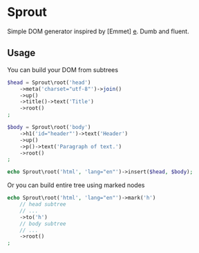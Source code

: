# Sprout

Simple DOM generator inspired by [Emmet] [e].  Dumb and fluent.

## Usage

You can build your DOM from subtrees

```php
$head = Sprout\root('head')
    ->meta('charset="utf-8"')->join()
    ->up()
    ->title()->text('Title')
    ->root()
;

$body = Sprout\root('body')
    ->h1('id="header"')->text('Header')
    ->up()
    ->p()->text('Paragraph of text.')
    ->root()
;

echo Sprout\root('html', 'lang="en"')->insert($head, $body);
```

Or you can build entire tree using marked nodes

```php
echo Sprout\root('html', 'lang="en"')->mark('h')
    // head subtree
    // ...
    ->to('h')
    // body subtree
    // ...
    ->root()
;
```

[e]: http://emmet.io/
